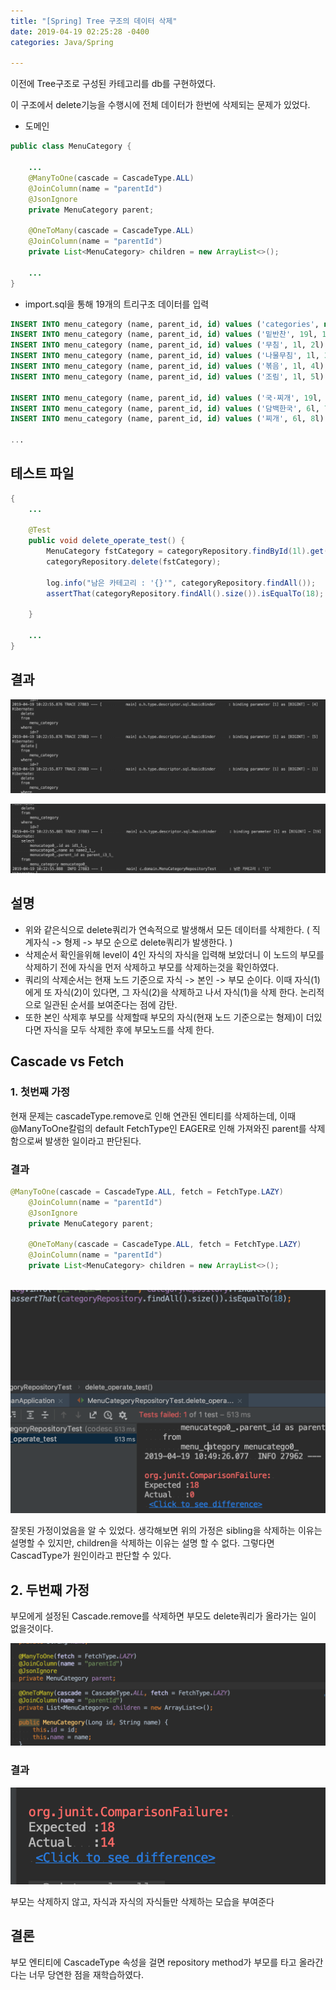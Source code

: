 ```yaml
---
title: "[Spring] Tree 구조의 데이터 삭제"
date: 2019-04-19 02:25:28 -0400
categories: Java/Spring

---
```




이전에 Tree구조로 구성된 카테고리를 db를 구현하였다.

이 구조에서 delete기능을 수행시에 전체 데이터가 한번에 삭제되는 문제가 있었다.

- 도메인

```java
public class MenuCategory {

	...
    @ManyToOne(cascade = CascadeType.ALL)
    @JoinColumn(name = "parentId")
    @JsonIgnore
    private MenuCategory parent;

    @OneToMany(cascade = CascadeType.ALL)
    @JoinColumn(name = "parentId")
    private List<MenuCategory> children = new ArrayList<>();
    
    ...
}
```

- import.sql을 통해 19개의 트리구조 데이터를 입력

```sql
INSERT INTO menu_category (name, parent_id, id) values ('categories', null , 19l)
INSERT INTO menu_category (name, parent_id, id) values ('밑반찬', 19l, 1l);
INSERT INTO menu_category (name, parent_id, id) values ('무침', 1l, 2l);
INSERT INTO menu_category (name, parent_id, id) values ('나물무침', 1l, 3l);
INSERT INTO menu_category (name, parent_id, id) values ('볶음', 1l, 4l);
INSERT INTO menu_category (name, parent_id, id) values ('조림', 1l, 5l);

INSERT INTO menu_category (name, parent_id, id) values ('국·찌개', 19l, 6l);
INSERT INTO menu_category (name, parent_id, id) values ('담백한국', 6l, 7l);
INSERT INTO menu_category (name, parent_id, id) values ('찌개', 6l, 8l);

...

```



## 테스트 파일

```java
{
    ...
        
	@Test
    public void delete_operate_test() {
        MenuCategory fstCategory = categoryRepository.findById(1l).get();
        categoryRepository.delete(fstCategory);

        log.info("남은 카테고리 : '{}'", categoryRepository.findAll());
        assertThat(categoryRepository.findAll().size()).isEqualTo(18);

    }

	...
}

```

## 결과

![image-20190419103535633](/assets/images/4_19.png)

![image-20190419103752558](/assets/images/image-20190419103752558.png)

## 설명

- 위와 같은식으로 delete쿼리가 연속적으로 발생해서 모든 데이터를 삭제한다. ( 직계자식 -> 형제 -> 부모 순으로 delete쿼리가 발생한다. )
- 삭제순서 확인을위해 level이 4인 자식의 자식을 입력해 보았더니 이 노드의 부모를 삭제하기 전에 자식을 먼저 삭제하고 부모를 삭제하는것을 확인하였다.
- 쿼리의 삭제순서는 현재 노드 기준으로 자식 -> 본인 -> 부모 순이다. 이때 자식(1)에게 또 자식(2)이 있다면, 그 자식(2)을 삭제하고 나서 자식(1)을 삭제 한다. 논리적으로 일관된 순서를 보여준다는 점에 감탄.
- 또한 본인 삭제후 부모를 삭제할때 부모의 자식(현재 노드 기준으로는 형제)이 더있다면 자식을 모두 삭제한 후에 부모노드를 삭제 한다.

## Cascade vs Fetch

### 1. 첫번째 가정

현재 문제는 cascadeType.remove로 인해 연관된 엔티티를 삭제하는데, 이때 @ManyToOne칼럼의 default FetchType인 EAGER로 인해 가져와진 parent를 삭제함으로써 발생한 일이라고 판단된다.

### 결과

```java
@ManyToOne(cascade = CascadeType.ALL, fetch = FetchType.LAZY)
    @JoinColumn(name = "parentId")
    @JsonIgnore
    private MenuCategory parent;

    @OneToMany(cascade = CascadeType.ALL, fetch = FetchType.LAZY)
    @JoinColumn(name = "parentId")
    private List<MenuCategory> children = new ArrayList<>();
```

​	![image-20190419105127854](/assets/images/image-20190419105127854.png)

잘못된 가정이었음을 알 수 있었다. 생각해보면 위의 가정은 sibling을 삭제하는 이유는 설명할 수 있지만, children을 삭제하는 이유는 설명 할 수 없다. 그렇다면 CascadType가 원인이라고 판단할 수 있다.



## 2. 두번째 가정

부모에게 설정된 Cascade.remove를 삭제하면 부모도 delete쿼리가 올라가는 일이 없을것이다.

![image-20190419112210199](/assets/images/image-20190419112210199.png)

### 결과

![image-20190419112337629](/assets/images/image-20190419112337629.png)

부모는 삭제하지 않고, 자식과 자식의 자식들만 삭제하는 모습을 부여준다



## 결론

부모 엔티티에 CascadeType 속성을 걸면 repository method가 부모를 타고 올라간다는 너무 당연한 점을 재학습하였다.



